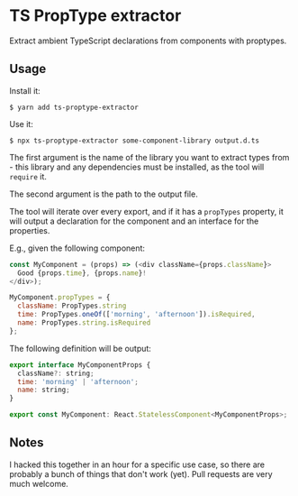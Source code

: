 # TS PropType extractor

Extract ambient TypeScript declarations from components with proptypes.

## Usage

Install it:

```
$ yarn add ts-proptype-extractor
```

Use it:

```
$ npx ts-proptype-extractor some-component-library output.d.ts
```

The first argument is the name of the library you want to extract types from - this library
and any dependencies must be installed, as the tool will `require` it.

The second argument is the path to the output file.

The tool will iterate over every export, and if it has a `propTypes` property, it will
output a declaration for the component and an interface for the properties.

E.g., given the following component:

```js
const MyComponent = (props) => (<div className={props.className}>
  Good {props.time}, {props.name}!
</div>);

MyComponent.propTypes = {
  className: PropTypes.string
  time: PropTypes.oneOf(['morning', 'afternoon']).isRequired,
  name: PropTypes.string.isRequired
};
```

The following definition will be output:

```js
export interface MyComponentProps {
  className?: string;
  time: 'morning' | 'afternoon';
  name: string;
}

export const MyComponent: React.StatelessComponent<MyComponentProps>;
```

## Notes

I hacked this together in an hour for a specific use case, so there are probably a bunch
of things that don't work (yet). Pull requests are very much welcome.
